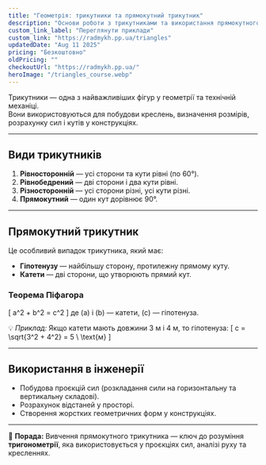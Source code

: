 ```yaml
---
title: "Геометрія: трикутники та прямокутний трикутник"
description: "Основи роботи з трикутниками та використання прямокутного трикутника в інженерних розрахунках."
custom_link_label: "Переглянути приклади"
custom_link: "https://radmykh.pp.ua/triangles"
updatedDate: "Aug 11 2025"
pricing: "Безкоштовно"
oldPricing: ""
checkoutUrl: "https://radmykh.pp.ua/"
heroImage: "/triangles_course.webp"
---
```


Трикутники — одна з найважливіших фігур у геометрії та технічній механіці.  
Вони використовуються для побудови креслень, визначення розмірів, розрахунку сил і кутів у конструкціях.

---

## Види трикутників
1. **Рівносторонній** — усі сторони та кути рівні (по 60°).
2. **Рівнобедрений** — дві сторони і два кути рівні.
3. **Різносторонній** — усі сторони різні, усі кути різні.
4. **Прямокутний** — один кут дорівнює 90°.

---

## Прямокутний трикутник
Це особливий випадок трикутника, який має:
- **Гіпотенузу** — найбільшу сторону, протилежну прямому куту.
- **Катети** — дві сторони, що утворюють прямий кут.

### Теорема Піфагора
\[
a^2 + b^2 = c^2
\]
де \(a\) і \(b\) — катети, \(c\) — гіпотенуза.

💡 *Приклад:* Якщо катети мають довжини 3 м і 4 м, то гіпотенуза:
\[
c = \sqrt{3^2 + 4^2} = 5 \ \text{м}
\]

---

## Використання в інженерії
- Побудова проєкцій сил (розкладання сили на горизонтальну та вертикальну складові).
- Розрахунок відстаней у просторі.
- Створення жорстких геометричних форм у конструкціях.

---

📌 **Порада:** Вивчення прямокутного трикутника — ключ до розуміння **тригонометрії**, яка використовується у проєкціях сил, аналізі руху та кресленнях.
